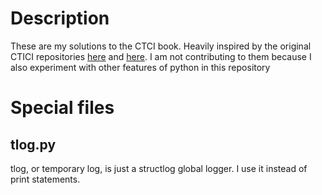 # Description

These are my solutions to the CTCI book. Heavily inspired by the original CTICI repositories [here](https://github.com/careercup/CtCI-6th-Edition-Python) and [here](https://github.com/careercup/CtCI-6th-Edition). I am not contributing to them because I also experiment with other features of python in this repository

# Special files
## tlog.py

tlog, or temporary log, is just a structlog global logger. I use it instead of print statements.
